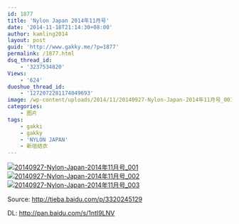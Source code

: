 ```yaml
---
id: 1877
title: 'Nylon Japan 2014年11月号'
date: '2014-11-18T21:14:30+08:00'
author: kamling2014
layout: post
guid: 'http://www.gakky.me/?p=1877'
permalink: /1877.html
dsq_thread_id:
    - '3237534820'
Views:
    - '624'
duoshuo_thread_id:
    - '1272072281174049693'
image: /wp-content/uploads/2014/11/20140927-Nylon-Japan-2014年11月号_001.jpg
categories:
    - 图片
tags:
    - gakki
    - gakky
    - 'NYLON JAPAN'
    - 新垣结衣
---
```


[![20140927-Nylon-Japan-2014年11月号_001](http://www.yui-aragaki.org/wp-content/uploads/2014/11/20140927-Nylon-Japan-2014年11月号_001.jpg)](http://www.yui-aragaki.org/wp-content/uploads/2014/11/20140927-Nylon-Japan-2014年11月号_001.jpg "20140927-Nylon-Japan-2014年11月号_001") [![20140927-Nylon-Japan-2014年11月号_002](http://www.yui-aragaki.org/wp-content/uploads/2014/11/20140927-Nylon-Japan-2014年11月号_002.jpg)](http://www.yui-aragaki.org/wp-content/uploads/2014/11/20140927-Nylon-Japan-2014年11月号_002.jpg "20140927-Nylon-Japan-2014年11月号_002") [![20140927-Nylon-Japan-2014年11月号_003](http://www.yui-aragaki.org/wp-content/uploads/2014/11/20140927-Nylon-Japan-2014年11月号_003.jpg)](http://www.yui-aragaki.org/wp-content/uploads/2014/11/20140927-Nylon-Japan-2014年11月号_003.jpg "20140927-Nylon-Japan-2014年11月号_003")

Source: <http://tieba.baidu.com/p/3320245129>

DL: <http://pan.baidu.com/s/1ntI9LNV>